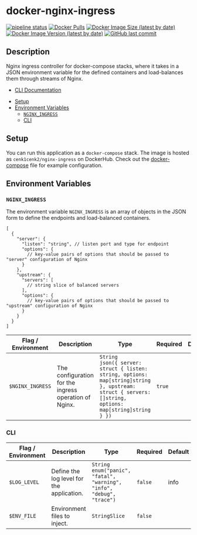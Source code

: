 # docker-nginx-ingress

[![pipeline status](https://gitlab.kilic.dev/docker/nginx-ingress/badges/main/pipeline.svg)](https://gitlab.kilic.dev/docker/nginx-ingress/-/commits/main) [![Docker Pulls](https://img.shields.io/docker/pulls/cenk1cenk2/nginx-ingress)](https://hub.docker.com/repository/docker/cenk1cenk2/nginx-ingress) [![Docker Image Size (latest by date)](https://img.shields.io/docker/image-size/cenk1cenk2/nginx-ingress)](https://hub.docker.com/repository/docker/cenk1cenk2/nginx-ingress) [![Docker Image Version (latest by date)](https://img.shields.io/docker/v/cenk1cenk2/nginx-ingress)](https://hub.docker.com/repository/docker/cenk1cenk2/nginx-ingress) [![GitHub last commit](https://img.shields.io/github/last-commit/cenk1cenk2/docker-nginx-ingress)](https://github.com/cenk1cenk2/docker-nginx-ingress)

## Description

Nginx ingress controller for docker-compose stacks, where it takes in a JSON environment variable for the defined containers and load-balances them through streams of Nginx.

- [CLI Documentation](./CLI.md)

<!-- toc -->

- [Setup](#setup)
- [Environment Variables](#environment-variables)
  - [`NGINX_INGRESS`](#nginx_ingress)
  - [CLI](#cli)

<!-- tocstop -->

## Setup

You can run this application as a `docker-compose` stack. The image is hosted as `cenk1cenk2/nginx-ingress` on DockerHub. Check out the [docker-compose](./docker-compose.yml) file for example configuration.

## Environment Variables

### `NGINX_INGRESS`

The environment variable `NGINX_INGRESS` is an array of objects in the JSON form to define the endpoints and load-balanced containers.

```jsonc
[
  {
    "server": {
      "listen": "string", // listen port and type for endpoint
      "options": {
        // key-value pairs of options that should be passed to "server" configuration of Nginx
      }
    },
    "upstream": {
      "servers": [
        // string slice of balanced servers
      ],
      "options": {
        // key-value pairs of options that should be passed to "upstream" configuration of Nginx
      }
    }
  }
]
```

<!-- clidocs -->

| Flag / Environment | Description                                           | Type                                                                                                                                                       | Required | Default |
| ------------------ | ----------------------------------------------------- | ---------------------------------------------------------------------------------------------------------------------------------------------------------- | -------- | ------- |
| `$NGINX_INGRESS`   | The configuration for the ingress operation of Nginx. | `String`<br/>`json({ server: struct { listen: string, options: map[string]string }, upstream: struct { servers: []string, options: map[string]string } })` | `true`   |         |

### CLI

| Flag / Environment | Description                               | Type                                                                       | Required | Default |
| ------------------ | ----------------------------------------- | -------------------------------------------------------------------------- | -------- | ------- |
| `$LOG_LEVEL`       | Define the log level for the application. | `String`<br/>`enum("panic", "fatal", "warning", "info", "debug", "trace")` | `false`  | info    |
| `$ENV_FILE`        | Environment files to inject.              | `StringSlice`                                                              | `false`  |         |

<!-- clidocsstop -->
